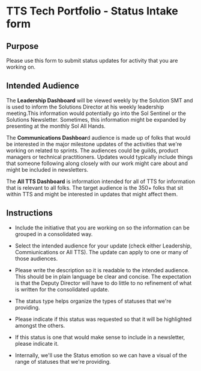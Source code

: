 # TTS Tech Portfolio - Status Intake form
## Purpose 

Please use this form to submit status updates for activity that you are working on.

## Intended Audience


The **Leadership Dashboard** will be viewed weekly by the Solution SMT and is used to inform the Solutions Director at his weekly leadership meeting.This information would potentially go into the Sol Sentinel or the Solutions Newsletter. Sometimes, this information might be expanded by presenting at the monthly Sol All Hands.

The **Communications Dashboar**d audience is made up of folks that would be interested in the major milestone updates of the activities that we're working on related to sprints. The audiences could be guilds, product managers or technical practitioners. Updates would typically include things that someone following along closely with our work might care about and might be included in newsletters.

The **All TTS Dashboard** is information intended for all of TTS for information that is relevant to all folks. The target audience is the 350+ folks that sit within TTS and might be interested in updates that might affect them.

## Instructions
- Include the initiative that you are working on so the information can be grouped in a consolidated way.

- Select the intended audience for your update (check either Leadership, Commiunications or All TTS). The update can apply to one or many of those audiences.

- Please write the description so it is readable to the intended audience. This should be in plain language be clear and concise. The expectation is that the Deputy Director will have to do little to no refinement of what is written for the consolidated update.

- The status type helps organize the types of statuses that we're providing.

- Please indicate if this status was requested so that it will be highlighted amongst the others.

- If this status is one that would make sense to include in a newsletter, please indicate it.

- Internally, we'll use the Status emotion so we can have a visual of the range of statuses that we're providing.
